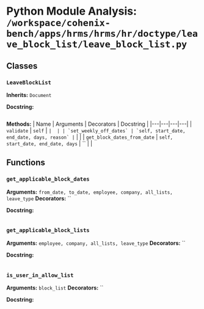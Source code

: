 # Python Module Analysis: `/workspace/cohenix-bench/apps/hrms/hrms/hr/doctype/leave_block_list/leave_block_list.py`

## Classes

### `LeaveBlockList`
**Inherits:** `Document`


**Docstring:**
```

```

**Methods:**
| Name | Arguments | Decorators | Docstring |
|---|---|---|---|
| `validate` | `self` | `` |  |
| `set_weekly_off_dates` | `self, start_date, end_date, days, reason` | `` |  |
| `get_block_dates_from_date` | `self, start_date, end_date, days` | `` |  |





## Functions

### `get_applicable_block_dates`
**Arguments:** `from_date, to_date, employee, company, all_lists, leave_type`
**Decorators:** ``

**Docstring:**
```

```
### `get_applicable_block_lists`
**Arguments:** `employee, company, all_lists, leave_type`
**Decorators:** ``

**Docstring:**
```

```
### `is_user_in_allow_list`
**Arguments:** `block_list`
**Decorators:** ``

**Docstring:**
```

```

